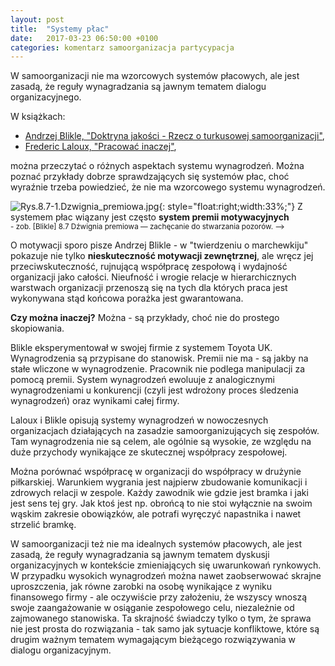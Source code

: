 ```yaml
---
layout: post
title:  "Systemy płac"
date:   2017-03-23 06:50:00 +0100
categories: komentarz samoorganizacja partycypacja
---
```


W samoorganizacji nie ma wzorcowych systemów płacowych, ale jest zasadą, że reguły
wynagradzania są jawnym tematem dialogu organizacyjnego. 

W książkach: 
* [Andrzej Blikle, "Doktryna jakości - Rzecz o turkusowej samoorganizacji"](https://www.moznainaczej.com.pl/ksiazka-i-artykuly/doktryna-jakosci), 
* [Frederic
Laloux, "Pracować inaczej"](https://moznainaczej.com.pl/f-laloux-pracowac-inaczej), 

można przeczytać o różnych aspektach systemu wynagrodzeń. Można
poznać przykłady dobrze sprawdzających się systemów płac, choć wyraźnie trzeba powiedzieć, że nie
ma wzorcowego systemu wynagrodzeń.

![Rys.8.7-1.Dzwignia_premiowa.jpg]({{site.baseurl}}/assets/img/Rys.8.7-1.Dzwignia_premiowa.jpg "Rys. 8.7-1. Dzwignia premiowa.jpg"){: style="float:right;width:33%;"} 
Z systemem płac wiązany jest często **system premii motywacyjnych**  
<small>- zob. [Blikle] 8.7 Dźwignia premiowa ― zachęcanie do stwarzania pozorów. --> </small>

O motywacji sporo pisze Andrzej Blikle - w "twierdzeniu o marchewkiju"
pokazuje nie tylko **nieskuteczność motywacji zewnętrznej**, ale wręcz
jej przeciwskuteczność, rujnującą współpracę zespołową i wydajność
organizacji jako całości. Nieufność i wrogie relacje w hierarchicznych
warstwach organizacji przenoszą się na tych dla których praca jest
wykonywana stąd końcowa porażka jest gwarantowana.

**Czy można inaczej?** Można - są przykłady, choć nie do prostego skopiowania.

Blikle eksperymentował w swojej firmie z systemem Toyota UK. Wynagrodzenia są przypisane do
stanowisk. Premii nie ma - są jakby na stałe wliczone w wynagrodzenie. Pracownik nie podlega
manipulacji za pomocą premii. System wynagrodzeń ewoluuje z analogicznymi wynagrodzeniami u
konkurencji (czyli jest wdrożony proces śledzenia wynagrodzeń) oraz wynikami całej firmy.

Laloux i Blikle opisują systemy wynagrodzeń w nowoczesnych organizacjach działających na
zasadzie samoorganizujących się zespołów. Tam wynagrodzenia nie są celem, ale ogólnie są wysokie,
ze względu na duże przychody wynikające ze skutecznej współpracy zespołowej.

Można porównać współpracę w organizacji do współpracy w drużynie piłkarskiej. Warunkiem
wygrania jest najpierw zbudowanie komunikacji i zdrowych relacji w zespole. Każdy
zawodnik wie gdzie jest bramka i jaki jest sens tej gry. Jak ktoś jest np. obrońcą to nie stoi
wyłącznie na swoim wąskim zakresie obowiązków, ale potrafi wyręczyć napastnika i nawet strzelić
bramkę.

W samoorganizacji też nie ma idealnych systemów płacowych, ale jest zasadą, że reguły
wynagradzania są jawnym tematem dyskusji organizacyjnych w kontekście zmieniających się
uwarunkowań rynkowych. W przypadku wysokich wynagrodzeń można nawet zaobserwować skrajne
uproszczenia, jak równe zarobki na osobę wynikające z wyniku finansowego firmy - 
ale oczywiście przy założeniu, że  wszyscy wnoszą swoje zaangażowanie w osiąganie zespołowego celu, 
niezależnie od zajmowanego stanowiska. 
Ta skrajność świadczy tylko o tym, że sprawa nie jest prosta do rozwiązania - tak samo jak sytuacje konfliktowe,
które są drugim ważnym tematem wymagającym bieżącego rozwiązywania w dialogu organizacyjnym.


<!-- {% unless jekyll.environment %} -->
<script>

(function() {
  const images = document.getElementsByTagName('img'); 
  for(let i = 0; i < images.length; i++) {
    images[i].src = images[i].src.replace('%7B%7Bsite.baseurl%7D%7D','..');
  } //{{site.baseurl}} - without spaces!  
})();

</script>
<!-- {% endunless %} -->

